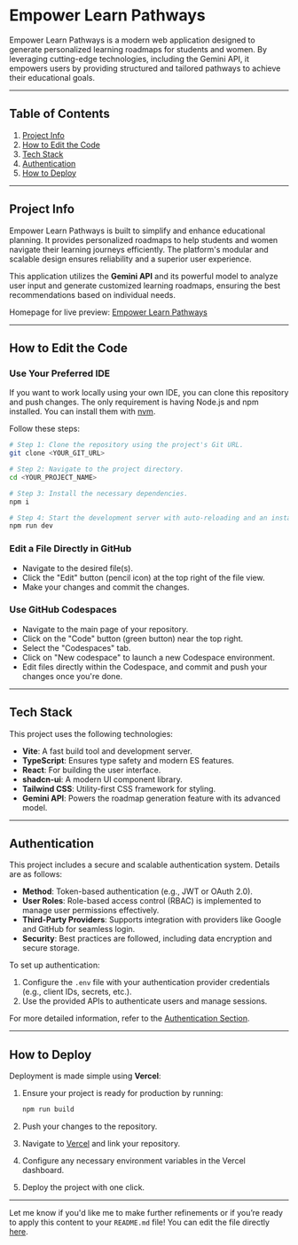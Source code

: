 # Empower Learn Pathways

Empower Learn Pathways is a modern web application designed to generate personalized learning roadmaps for students and women. By leveraging cutting-edge technologies, including the Gemini API, it empowers users by providing structured and tailored pathways to achieve their educational goals.

---

## Table of Contents

1. [Project Info](#project-info)
2. [How to Edit the Code](#how-to-edit-the-code)
3. [Tech Stack](#tech-stack)
4. [Authentication](#authentication)
5. [How to Deploy](#how-to-deploy)

---

## Project Info

Empower Learn Pathways is built to simplify and enhance educational planning. It provides personalized roadmaps to help students and women navigate their learning journeys efficiently. The platform's modular and scalable design ensures reliability and a superior user experience.

This application utilizes the **Gemini API** and its powerful model to analyze user input and generate customized learning roadmaps, ensuring the best recommendations based on individual needs.

Homepage for live preview: [Empower Learn Pathways](https://empower-learn-pathways.vercel.app)

---

## How to Edit the Code

### **Use Your Preferred IDE**

If you want to work locally using your own IDE, you can clone this repository and push changes. The only requirement is having Node.js and npm installed. You can install them with [nvm](https://github.com/nvm-sh/nvm#installing-and-updating).

Follow these steps:

```sh
# Step 1: Clone the repository using the project's Git URL.
git clone <YOUR_GIT_URL>

# Step 2: Navigate to the project directory.
cd <YOUR_PROJECT_NAME>

# Step 3: Install the necessary dependencies.
npm i

# Step 4: Start the development server with auto-reloading and an instant preview.
npm run dev
```

### **Edit a File Directly in GitHub**

- Navigate to the desired file(s).
- Click the "Edit" button (pencil icon) at the top right of the file view.
- Make your changes and commit the changes.

### **Use GitHub Codespaces**

- Navigate to the main page of your repository.
- Click on the "Code" button (green button) near the top right.
- Select the "Codespaces" tab.
- Click on "New codespace" to launch a new Codespace environment.
- Edit files directly within the Codespace, and commit and push your changes once you're done.

---

## Tech Stack

This project uses the following technologies:

- **Vite**: A fast build tool and development server.
- **TypeScript**: Ensures type safety and modern ES features.
- **React**: For building the user interface.
- **shadcn-ui**: A modern UI component library.
- **Tailwind CSS**: Utility-first CSS framework for styling.
- **Gemini API**: Powers the roadmap generation feature with its advanced model.

---

## Authentication

This project includes a secure and scalable authentication system. Details are as follows:

- **Method**: Token-based authentication (e.g., JWT or OAuth 2.0).
- **User Roles**: Role-based access control (RBAC) is implemented to manage user permissions effectively.
- **Third-Party Providers**: Supports integration with providers like Google and GitHub for seamless login.
- **Security**: Best practices are followed, including data encryption and secure storage.

To set up authentication:

1. Configure the `.env` file with your authentication provider credentials (e.g., client IDs, secrets, etc.).
2. Use the provided APIs to authenticate users and manage sessions.

For more detailed information, refer to the [Authentication Section](https://github.com/shivam0897-i/empower-learn-pathways#authentication).

---

## How to Deploy

Deployment is made simple using **Vercel**:

1. Ensure your project is ready for production by running:

   ```sh
   npm run build
   ```

2. Push your changes to the repository.

3. Navigate to [Vercel](https://vercel.com) and link your repository.

4. Configure any necessary environment variables in the Vercel dashboard.

5. Deploy the project with one click.

---

Let me know if you'd like me to make further refinements or if you’re ready to apply this content to your `README.md` file! You can edit the file directly [here](https://github.com/shivam0897-i/empower-learn-pathways/edit/main/README.md).